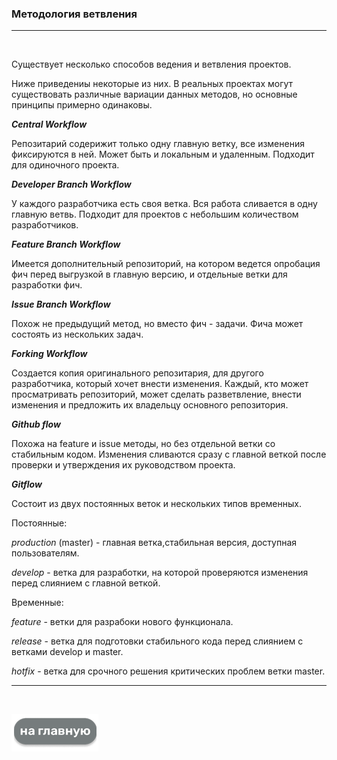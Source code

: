 ### Методология ветвления
---

<br>

Существует несколько способов ведения и ветвления проектов. 

Ниже приведениы некоторые из них. В реальных проектах могут существовать различные вариации данных методов, но основные принципы примерно одинаковы.

***Central Workflow***

Репозитарий содерижит только одну главную ветку, все изменения фиксируются в ней. Может быть и локальным и удаленным. Подходит для одиночного проекта.

***Developer Branch Workflow***

У каждого разработчика есть своя ветка. Вся работа сливается в одну главную ветвь. Подходит для проектов с небольшим количеством разработчиков.

***Feature Branch Workflow***

Имеется дополнительный репозиторий, на котором ведется опробация фич перед выгрузкой в главную версию, и отдельные ветки для разработки фич.

***Issue Branch Workflow***

Похож не предыдущий метод, но вместо фич - задачи. Фича может состоять из нескольких задач. 

***Forking Workflow***

Создается копия оригинального репозитария, для другого разработчика, который хочет внести изменения. Каждый, кто может просматривать репозиторий, может сделать разветвление, внести изменения и предложить их владельцу основного репозитория.

***Github flow***

Похожа на feature и issue методы, но без отдельной ветки со стабильным кодом. Изменения сливаются сразу с главной веткой после проверки и утверждения их руководством проекта.

***Gitflow***

Состоит из двух постоянных веток и нескольких типов временных.

Постоянные:

*production* (master) - главная ветка,стабильная версия, доступная пользователям.

*develop* - ветка для разработки, на которой проверяются изменения перед слиянием с главной веткой.

Временные:

*feature* - ветки для разрабоки нового функционала.

*release* - ветка для подготовки стабильного кода перед слиянием с ветками develop и master.

*hotfix* - ветка для срочного решения критических проблем ветки master.



---

<br>

[![на Главную](./assets/mainpage.png)](./readme.md)